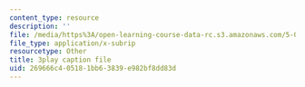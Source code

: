 ```yaml
---
content_type: resource
description: ''
file: /media/https%3A/open-learning-course-data-rc.s3.amazonaws.com/5-07sc-biological-chemistry-i-fall-2013/269666c405181bb63839e982bf8dd83d_ojvz7pVVZ-o.srt
file_type: application/x-subrip
resourcetype: Other
title: 3play caption file
uid: 269666c4-0518-1bb6-3839-e982bf8dd83d
---
```

